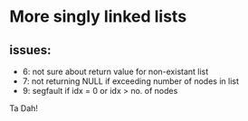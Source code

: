 # More singly linked lists
## issues:
 - 6: not sure about return value for non-existant list
 - 7: not returning NULL if exceeding number of nodes in list
 - 9: segfault if idx = 0 or idx > no. of nodes

Ta Dah!
